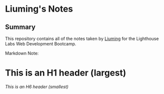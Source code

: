 # Liuming's Notes

## Summary 

This repository contains all of the notes taken by [Liuming](https://github.com/Lomanfan) for the Lighthouse Labs Web Development Bootcamp.


Markdown Note: 
# This is an H1 header (largest)
###### This is an H6 header (smallest)
